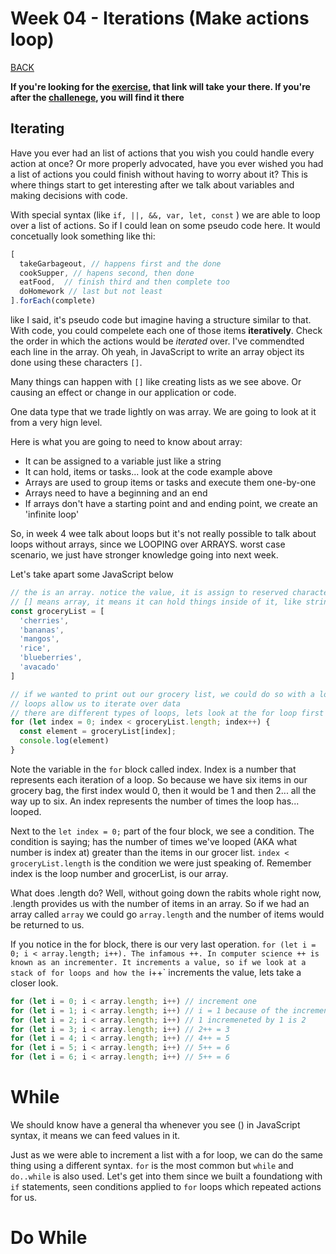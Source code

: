 # Week 04 - Iterations (Make actions loop)

[BACK](../../)

**If you're looking for the [exercise](./exercises/index.md), that link will take your there. If you're after the [challenege](./challenges/index.md), you will find it there**

## Iterating

Have you ever had an list of actions that you wish you could handle every action at once? Or more properly advocated, have you ever wished you had a list of actions you could finish without having to worry about it? This is where things start to get interesting after we talk about variables and making decisions with code.

With special syntax (like `if, ||, &&, var, let, const` ) we are able to loop over a list of actions. So if I could lean on some pseudo code here. It would concetually look something like thi:

```js
[
  takeGarbageout, // happens first and the done
  cookSupper, // hapens second, then done
  eatFood,  // finish third and then complete too
  doHomework // last but not least
].forEach(complete)

```

like I said, it's pseudo code but imagine having a structure similar to that. With code, you could compelete each one of those items **iteratively**. Check the order in which the actions would be *iterated* over. I've commendted each line in the array. Oh yeah, in JavaScript to write an array object its done using these characters `[]`.

Many things can happen with `[]` like creating lists as we see above. Or causing an effect or change in our application or code.

One data type that we trade lightly on was array. We are going to look at it from a very hign level. 

Here is what you are going to need to know about array:
  * It can be assigned to a variable just like a string
  * It can hold, items or tasks... look at the code example above
  * Arrays are used to group items or tasks and execute them one-by-one
  * Arrays need to have a beginning and an end
  * If arrays don't have a starting point and and ending point, we create an 'infinite loop'

So, in week 4 wee talk about loops but it's not really possible to talk about loops without arrays, since we LOOPING over ARRAYS. worst case scenario, we just have stronger knowledge going into next week.

Let's take apart some JavaScript below

```js
// the is an array. notice the value, it is assign to reserved characters []
// [] means array, it means it can hold things inside of it, like strings (and much more complex items)
const groceryList = [
  'cherries',
  'bananas',
  'mangos',
  'rice',
  'blueberries',
  'avacado'
]

// if we wanted to print out our grocery list, we could do so with a loop
// loops allow us to iterate over data
// there are different types of loops, lets look at the for loop first
for (let index = 0; index < groceryList.length; index++) {
  const element = groceryList[index];
  console.log(element)
}
```

Note the variable in the `for` block called index. Index is a number that represents each iteration of a loop. So because we have six items in our grocery bag, the first index would 0, then it would be 1 and then 2... all the way up to six. An index represents the number of times the loop has... looped.

Next to the `let index = 0;` part of the four block, we see a condition. The condition is saying; has the number of times we've looped (AKA what number is index at) greater than the items in our grocer list. `index < groceryList.length` is the condition we were just speaking of. Remember index is the loop number and grocerList, is our array.

What does .length do? Well, without going down the rabits whole right now, .length provides us with the number of items in an array. So if we had an array called `array` we could go `array.length` and the number of items would be returned to us.

If you notice in the for block, there is our very last operation. `for (let i = 0; i < array.length; i++). The infamous ++. In computer science ++ is known as an incrementer. It increments a value, so if we look at a stack of for loops and how the `i++` increments the value, lets take a closer look.

```js
for (let i = 0; i < array.length; i++) // increment one
for (let i = 1; i < array.length; i++) // i = 1 because of the incrementer at the end i++
for (let i = 2; i < array.length; i++) // 1 incremeneted by 1 is 2
for (let i = 3; i < array.length; i++) // 2++ = 3
for (let i = 4; i < array.length; i++) // 4++ = 5
for (let i = 5; i < array.length; i++) // 5++ = 6
for (let i = 6; i < array.length; i++) // 5++ = 6
```

# While
We should know have a general tha whenever you see () in JavaScript syntax, it means we can feed values in it.

Just as we were able to increment a list with a for loop, we can do the same thing using a different syntax. `for` is the most common but `while` and `do..while` is also used. Let's get into them since we built a foundationg with `if` statements, seen conditions applied to `for` loops which repeated actions for us. 

# Do While
